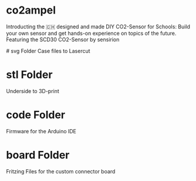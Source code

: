 # co2ampel

Introducting the 🇨🇭 designed and made DIY CO2-Sensor for Schools: Build your own sensor and get hands-on experience on topics of the future. Featuring the SCD30 CO2-Sensor by sensirion

# svg Folder
Case files to Lasercut

# stl Folder
Underside to 3D-print

# code Folder
Firmware for the Arduino IDE

# board Folder
Fritzing Files for the custom connector board
